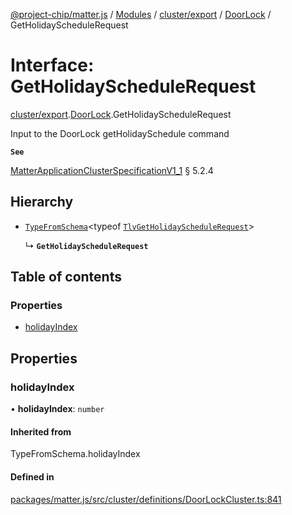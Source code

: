 [@project-chip/matter.js](../README.md) / [Modules](../modules.md) / [cluster/export](../modules/cluster_export.md) / [DoorLock](../modules/cluster_export.DoorLock.md) / GetHolidayScheduleRequest

# Interface: GetHolidayScheduleRequest

[cluster/export](../modules/cluster_export.md).[DoorLock](../modules/cluster_export.DoorLock.md).GetHolidayScheduleRequest

Input to the DoorLock getHolidaySchedule command

**`See`**

[MatterApplicationClusterSpecificationV1_1](spec_export.MatterApplicationClusterSpecificationV1_1.md) § 5.2.4

## Hierarchy

- [`TypeFromSchema`](../modules/tlv_export.md#typefromschema)\<typeof [`TlvGetHolidayScheduleRequest`](../modules/cluster_export.DoorLock.md#tlvgetholidayschedulerequest)\>

  ↳ **`GetHolidayScheduleRequest`**

## Table of contents

### Properties

- [holidayIndex](cluster_export.DoorLock.GetHolidayScheduleRequest.md#holidayindex)

## Properties

### holidayIndex

• **holidayIndex**: `number`

#### Inherited from

TypeFromSchema.holidayIndex

#### Defined in

[packages/matter.js/src/cluster/definitions/DoorLockCluster.ts:841](https://github.com/project-chip/matter.js/blob/3adaded6/packages/matter.js/src/cluster/definitions/DoorLockCluster.ts#L841)
